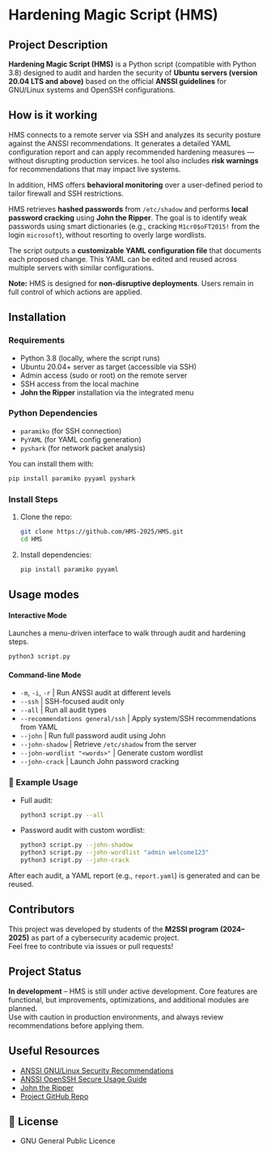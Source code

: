 # Hardening Magic Script (HMS)

## Project Description

**Hardening Magic Script (HMS)** is a Python script (compatible with Python 3.8) designed to audit and harden the security of **Ubuntu servers (version 20.04 LTS and above)** based on the official **ANSSI guidelines** for GNU/Linux systems and OpenSSH configurations.

## How is it working  
HMS connects to a remote server via SSH and analyzes its security posture against the ANSSI recommendations. It generates a detailed YAML configuration report and can apply recommended hardening measures — without disrupting production services. 
he tool also includes **risk warnings** for recommendations that may impact live systems.

In addition, HMS offers **behavioral monitoring** over a user-defined period to tailor firewall and SSH restrictions.

HMS retrieves **hashed passwords** from `/etc/shadow` and performs **local password cracking** using **John the Ripper**. 
The goal is to identify weak passwords using smart dictionaries (e.g., cracking `M1cr0$oFT2015!` from the login `microsoft`), without resorting to overly large wordlists.

The script outputs a **customizable YAML configuration file** that documents each proposed change. This YAML can be edited and reused across multiple servers with similar configurations.

**Note:** HMS is designed for **non-disruptive deployments**. Users remain in full control of which actions are applied.

## Installation

### Requirements
- Python 3.8 (locally, where the script runs)
- Ubuntu 20.04+ server as target (accessible via SSH)
- Admin access (sudo or root) on the remote server
- SSH access from the local machine
- **John the Ripper** installation via the integrated menu

### Python Dependencies
- `paramiko` (for SSH connection)
- `PyYAML` (for YAML config generation)
- `pyshark` (for network packet analysis)

You can install them with:
```bash
pip install paramiko pyyaml pyshark
```

### Install Steps
1. Clone the repo:
   ```bash
   git clone https://github.com/HMS-2025/HMS.git
   cd HMS
   ```
2. Install dependencies:
    ```bash
    pip install paramiko pyyaml
    ```

## Usage modes

#### Interactive Mode
Launches a menu-driven interface to walk through audit and hardening steps.

```bash
python3 script.py
```

#### Command-line Mode

+ `-m`, `-i`, `-r`                   | Run ANSSI audit at different levels 
+ `--ssh`                            | SSH-focused audit only 
+ `--all`                            | Run all audit types 
+ `--recommendations general/ssh`    | Apply system/SSH recommendations from YAML 
+ `--john`                           | Run full password audit using John 
+ `--john-shadow`                    | Retrieve `/etc/shadow` from the server 
+ `--john-wordlist "<words>"`        | Generate custom wordlist 
+ `--john-crack`                     | Launch John password cracking 

### 🔧 Example Usage

- Full audit:
  ```bash
  python3 script.py --all
  ```

- Password audit with custom wordlist:
  ```bash
  python3 script.py --john-shadow
  python3 script.py --john-wordlist "admin welcome123"
  python3 script.py --john-crack
  ```

After each audit, a YAML report (e.g., `report.yaml`) is generated and can be reused.

## Contributors

This project was developed by students of the **M2SSI program (2024–2025)** as part of a cybersecurity academic project.  
Feel free to contribute via issues or pull requests!


## Project Status

**In development** – HMS is still under active development. Core features are functional, but improvements, optimizations, and additional modules are planned.  
Use with caution in production environments, and always review recommendations before applying them.


## Useful Resources

- [ANSSI GNU/Linux Security Recommendations](https://cyber.gouv.fr/publications/recommandations-de-securite-relatives-un-systeme-gnulinux)
- [ANSSI OpenSSH Secure Usage Guide](https://cyber.gouv.fr/publications/usage-securise-dopenssh)
- [John the Ripper](https://www.openwall.com/john/)
- [Project GitHub Repo](https://github.com/HMS-2025/HMS)


## 📄 License
- GNU General Public Licence

